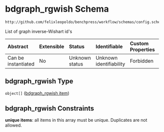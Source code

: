 # bdgraph\_rgwish Schema

```txt
http://github.com/felixleopoldo/benchpress/workflow/schemas/config.schema.json#/properties/resources/properties/parameters/properties/bdgraph_rgwish
```

List of graph inverse-Wishart id's

| Abstract            | Extensible | Status         | Identifiable            | Custom Properties | Additional Properties | Access Restrictions | Defined In                                                        |
| :------------------ | :--------- | :------------- | :---------------------- | :---------------- | :-------------------- | :------------------ | :---------------------------------------------------------------- |
| Can be instantiated | No         | Unknown status | Unknown identifiability | Forbidden         | Allowed               | none                | [config.schema.json\*](config.schema.json "open original schema") |

## bdgraph\_rgwish Type

`object[]` ([bdgraph\_rgwish item](config-definitions-bdgraph_rgwish-item.md))

## bdgraph\_rgwish Constraints

**unique items**: all items in this array must be unique. Duplicates are not allowed.
